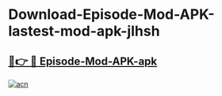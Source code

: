 # Download-Episode-Mod-APK-lastest-mod-apk-jlhsh

<h2><a href="https://apkcomod.com?title=Episode-Mod-APK">🔗👉 🔴 Episode-Mod-APK-apk </a></h2>

[![acn](https://github.com/user-attachments/assets/0f9c940e-d8b0-45ae-aac7-cd30a18b3e1c)](https://apkcomod.com?title=Episode-Mod-APK)
